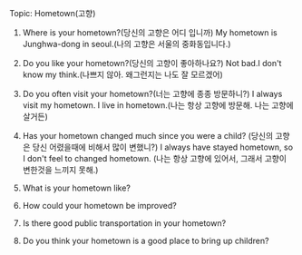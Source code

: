 Topic: Hometown(고향)
1. Where is your hometown?(당신의 고향은 어디 입니까)
My hometown is Junghwa-dong in seoul.(나의 고향은 서울의 중화동입니다.)
2. Do you like your hometown?(당신의 고향이 좋아하나요?)
Not bad.I don't know my think.(나쁘지 않아. 왜그런지는 나도 잘 모르겠어)
3. Do you often visit your hometown?(너는 고향에 종종 방문하니?)
I always visit my hometown. I live in hometown.(나는 항상 고향에 방문해. 나는 고향에 살거든)
6. Has your hometown changed much since you were a child?
(당신의 고향은 당신 어렸을때에 비해서 많이 변했니?)
I always have stayed hometown, so I don't feel to changed hometown.
(나는 항상 고향에 있어서, 그래서 고향이 변한것을 느끼지 못해.)

4. What is your hometown like?
5. How could your hometown be improved?
7. Is there good public transportation in your hometown?
8. Do you think your hometown is a good place to bring up children?